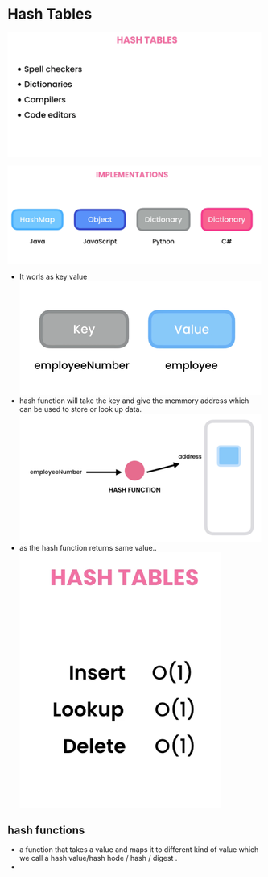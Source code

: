 # Hash Tables

![alt text](image.png)

![alt text](image-1.png)

- It worls as key value
![alt text](image-2.png)
- hash function will take the key and give the memmory address which can be used to store or look up data.
![alt text](image-3.png)
- as the hash function returns same value..
![alt text](image-4.png)


## hash functions
 - a function that takes a value and maps it to different kind of value which we call a hash value/hash hode / hash / digest . 
 -  

